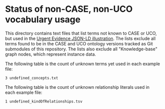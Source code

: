 # Status of non-CASE, non-UCO vocabulary usage

This directory contains text files that list terms not known to CASE or UCO, but used in the [Urgent Evidence JSON-LD illustration](https://caseontology.org/examples/urgent_evidence/).  The lists exclude all terms found to be in the CASE and UCO ontology versions tracked as Git submodules of this repository.  The lists also exclude all "Knowledge-base" graph nodes, which represent instance data.

The following table is the count of unknown terms yet used in each example file:

```
3 undefined_concepts.txt
```

The following table is the count of unknown relationship literals used in each example file:

```
1 undefined_kindOfRelationships.tsv
```
